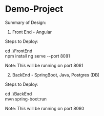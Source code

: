 # Demo-Project

Summary of Design:

1. Front End - Angular

Steps to Deploy:

cd .\FrontEnd\
npm install
ng serve --port 8081

Note: This will be running on port 8081

2. BackEnd - SpringBoot, Java, Postgres (DB)

Steps to Deploy:

cd .\BackEnd\
mvn spring-boot:run

Note: This will be running on port 8080
